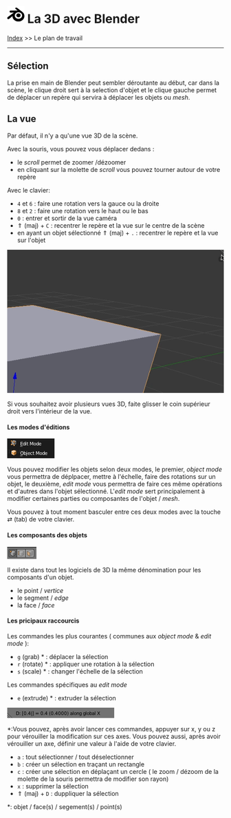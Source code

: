 # <img src="src/blender.svg" height="40px"> La 3D avec Blender
<a href="readme.md">Index</a> >> Le plan de travail
___

## Sélection

La prise en main de Blender peut sembler déroutante au début, car dans la scène, le clique droit sert à la selection d'objet et le clique gauche permet de déplacer un repère qui servira à déplacer les objets ou <em>mesh</em>.

## La vue
Par défaut, il n'y a qu'une vue 3D de la scène.

Avec la souris, vous pouvez vous déplacer dedans :
- le <em>scroll</em> permet de zoomer /dézoomer
- en cliquant sur la molette de <em>scroll</em> vous pouvez tourner autour de votre repère

Avec le clavier:
- ```4``` et ```6``` : faire une rotation vers la gauce ou la droite
- ```8``` et ```2``` : faire une rotation vers le haut ou le bas
- ```0``` : entrer et sortir de la vue caméra
- &uArr; (maj) + ```C``` : recentrer le repère et la vue sur le centre de la scène
- en ayant un objet sélectionné  &uArr; (maj) + ```.``` : recentrer le repère et la vue sur l'objet




 ![modes](src/vue-3d.gif)

Si vous souhaitez avoir plusieurs vues 3D, faite glisser le coin supérieur droit vers l'intérieur de la vue.

#### Les modes d'éditions

![modes](src/edit_mode-object_mode.png)

Vous pouvez modifier les objets selon deux modes, le premier, <em>object mode</em> vous permettra de déplpacer, mettre à l'échelle, faire des rotations sur un objet, le deuxième, <em>edit mode</em> vous permettra de faire ces même opérations et d'autres dans l'objet sélectionné. L'<em>edit mode</em> sert principalement à modifier certaines parties ou composantes de l'objet / <em>mesh</em>.

Vous pouvez à tout moment basculer entre ces deux modes avec la touche &rlarr; (tab) de votre clavier.

#### Les composants des objets

![modes](src/vertice-edge-face.png)

Il existe dans tout les logiciels de 3D la même dénomination pour les composants d'un objet.
- le point /<em> vertice </em>
- le segment /<em> edge </em>
- la face /<em> face </em>

#### Les pricipaux raccourcis
Les commandes les plus courantes ( communes aux <em>object mode</em> & <em> edit mode</em> ):
- ```g``` (grab) * : déplacer la sélection
- ```r``` (rotate) * : appliquer une rotation à la sélection
- ```s``` (scale) * : changer l'échelle de la sélection

Les commandes spécifiques au <em>edit mode</em>
- ```e``` (extrude) * : extruder la sélection


![modes](src/locked-on-x.png)

*:Vous pouvez, après avoir lancer ces commandes, appuyer sur x, y ou z pour vérouiller la modification sur ces axes.
Vous pouvez aussi, après avoir vérouiller un axe, définir une valeur à l'aide de votre clavier.
- ```a``` : tout sélectionner / tout déselectionner
- ```b``` : créer un sélection en traçant un rectangle
- ```c``` : créer une sélection en déplaçant un cercle ( le zoom / dézoom de la molette de la souris permettra de modifier son rayon)
- ```x``` : supprimer la sélection
- &uArr; (maj) + ```D``` : duppliquer la sélection

*: objet / face(s) / segement(s) / point(s)
